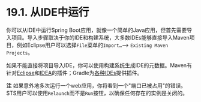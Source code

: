 # 19.1. 从IDE中运行

你可以从IDE中运行Spring Boot应用，就像一个简单的Java应用，但首先需要导入项目。导入步骤取决于你的IDE和构建系统，大多数IDEs能够直接导入Maven项目，例如Eclipse用户可以选择`File`菜单的`Import…​` --&gt; `Existing Maven Projects`。

如果不能直接将项目导入IDE，你可以使用构建系统生成IDE的元数据。Maven有针对[Eclipse](http://maven.apache.org/plugins/maven-eclipse-plugin/)和[IDEA](http://maven.apache.org/plugins/maven-idea-plugin/)的插件；Gradle为[各种IDEs](http://www.gradle.org/docs/current/userguide/ide_support.html)提供插件。

**注** 如果意外地多次运行一个web应用，你将看到一个"端口已被占用"的错误。STS用户可以使用`Relaunch`而不是`Run`按钮，以确保任何存在的实例是关闭的。

